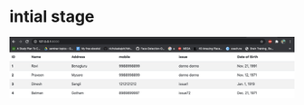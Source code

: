 # intial stage

![Alt text](https://github.com/rajeshpai1/saathi_dev/blob/master/md_image.png?raw=true "Title")
